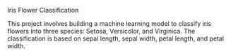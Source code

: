Iris Flower Classification

This project involves building a machine learning model to classify iris flowers into three species: Setosa, Versicolor, and Virginica. The classification is based on sepal length, sepal width, petal length, and petal width.
